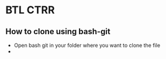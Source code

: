 # BTL CTRR

## How to clone using bash-git
- Open bash git in your folder where you want to clone the file
- 